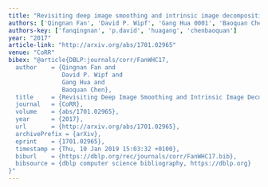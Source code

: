 ```yaml
---
title: "Revisiting deep image smoothing and intrinsic image decomposition"
authors: ['Qingnan Fan', 'David P. Wipf', 'Gang Hua 0001', 'Baoquan Chen']
authors-key: ['fanqingnan', 'p.david', 'huagang', 'chenbaoquan']
year: "2017"
article-link: "http://arxiv.org/abs/1701.02965"
venue: "CoRR"
bibex: "@article{DBLP:journals/corr/FanWHC17,
  author    = {Qingnan Fan and
               David P. Wipf and
               Gang Hua and
               Baoquan Chen},
  title     = {Revisiting Deep Image Smoothing and Intrinsic Image Decomposition},
  journal   = {CoRR},
  volume    = {abs/1701.02965},
  year      = {2017},
  url       = {http://arxiv.org/abs/1701.02965},
  archivePrefix = {arXiv},
  eprint    = {1701.02965},
  timestamp = {Thu, 10 Jan 2019 15:03:32 +0100},
  biburl    = {https://dblp.org/rec/journals/corr/FanWHC17.bib},
  bibsource = {dblp computer science bibliography, https://dblp.org}
}"
---
```

